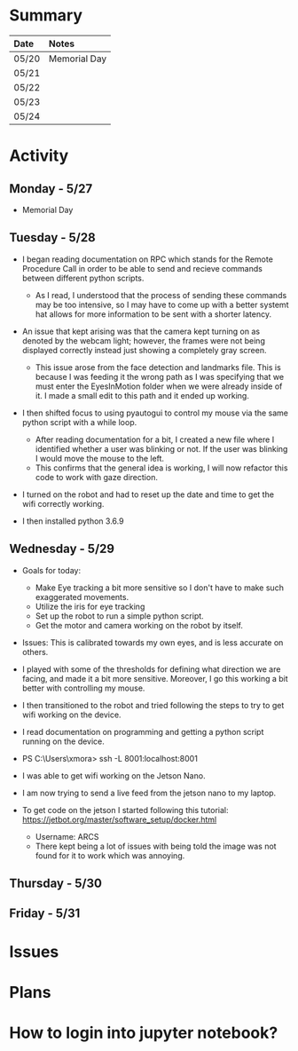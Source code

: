 # Summary

| Date  | Notes
| :---- | :----
| 05/20 | Memorial Day
| 05/21 | 
| 05/22 | 
| 05/23 | 
| 05/24 | 

# Activity
    
## Monday - 5/27

- Memorial Day

## Tuesday - 5/28

- I began reading documentation on RPC which stands for the Remote Procedure Call in order to be able to send and recieve commands between different python scripts.
    - As I read, I understood that the process of sending these commands may be too intensive, so I may have to come up with a better systemt hat allows for more information to be sent with a shorter latency.

- An issue that kept arising was that the camera kept turning on as denoted by the webcam light; however, the frames were not being displayed correctly instead just showing a completely gray screen.
    - This issue arose from the face detection and landmarks file. This is because I was feeding it the wrong path as I was specifying that we must enter the EyesInMotion folder when we were already inside of it. I made a small edit to this path and it ended up working.


- I then shifted focus to using pyautogui to control my mouse via the same python script with a while loop.
    - After reading documentation for a bit, I created a new file where I identified whether a user was blinking or not. If the user was blinking I would move the mouse to the left.
    - This confirms that the general idea is working, I will now refactor this code to work with gaze direction.


- I turned on the robot and had to reset up the date and time to get the wifi correctly working.
- I then installed python 3.6.9

## Wednesday - 5/29

- Goals for today: 
    - Make Eye tracking a bit more sensitive so I don't have to make such exaggerated movements.
    - Utilize the iris for eye tracking
    - Set up the robot to run a simple python script.
    - Get the motor and camera working on the robot by itself.

- Issues: This is calibrated towards my own eyes, and is less accurate on others.


- I played with some of the thresholds for defining what direction we are facing, and made it a bit more sensitive. Moreover, I go this working a bit better with controlling my mouse.
- I then transitioned to the robot and tried following the steps to try to get wifi working on the device.
- I read documentation on programming and getting a python script running on the device.


- PS C:\Users\xmora> ssh -L 8001:localhost:8001 
- I was able to get wifi working on the Jetson Nano.

- I am now trying to send a live feed from the jetson nano to my laptop. 

- To get code on the jetson I started following this tutorial: https://jetbot.org/master/software_setup/docker.html
    - Username: ARCS
    - There kept being a lot of issues with being told the image was not found for it to work which was annoying.

## Thursday - 5/30

## Friday - 5/31
        
# Issues


# Plans

# How to login into jupyter notebook?
